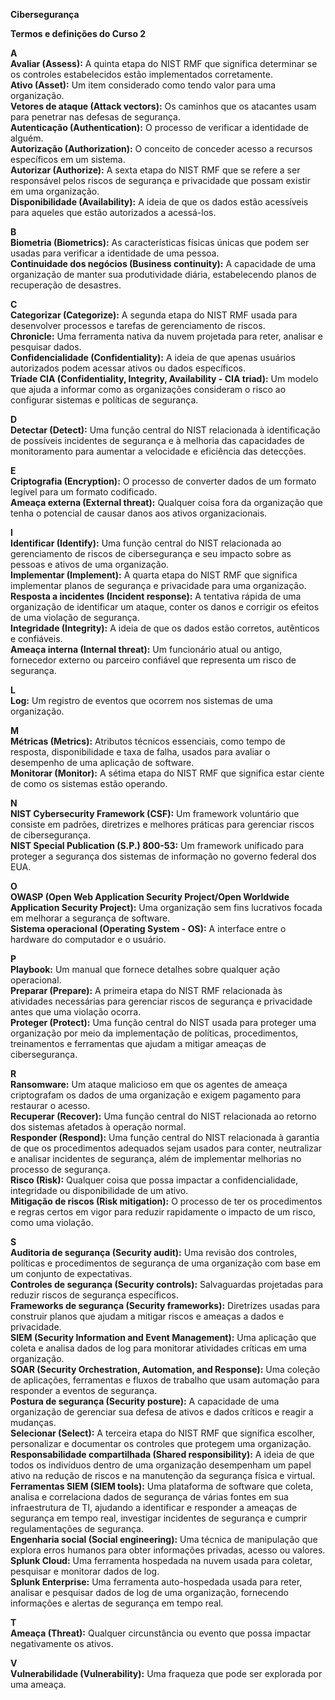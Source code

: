 **Cibersegurança**

**Termos e definições do Curso 2**

**A**  
**Avaliar (Assess):** A quinta etapa do NIST RMF que significa determinar se os controles estabelecidos estão implementados corretamente.  
**Ativo (Asset):** Um item considerado como tendo valor para uma organização.  
**Vetores de ataque (Attack vectors):** Os caminhos que os atacantes usam para penetrar nas defesas de segurança.  
**Autenticação (Authentication):** O processo de verificar a identidade de alguém.  
**Autorização (Authorization):** O conceito de conceder acesso a recursos específicos em um sistema.  
**Autorizar (Authorize):** A sexta etapa do NIST RMF que se refere a ser responsável pelos riscos de segurança e privacidade que possam existir em uma organização.  
**Disponibilidade (Availability):** A ideia de que os dados estão acessíveis para aqueles que estão autorizados a acessá-los.

**B**  
**Biometria (Biometrics):** As características físicas únicas que podem ser usadas para verificar a identidade de uma pessoa.  
**Continuidade dos negócios (Business continuity):** A capacidade de uma organização de manter sua produtividade diária, estabelecendo planos de recuperação de desastres.

**C**  
**Categorizar (Categorize):** A segunda etapa do NIST RMF usada para desenvolver processos e tarefas de gerenciamento de riscos.  
**Chronicle:** Uma ferramenta nativa da nuvem projetada para reter, analisar e pesquisar dados.  
**Confidencialidade (Confidentiality):** A ideia de que apenas usuários autorizados podem acessar ativos ou dados específicos.  
**Tríade CIA (Confidentiality, Integrity, Availability - CIA triad):** Um modelo que ajuda a informar como as organizações consideram o risco ao configurar sistemas e políticas de segurança.

**D**  
**Detectar (Detect):** Uma função central do NIST relacionada à identificação de possíveis incidentes de segurança e à melhoria das capacidades de monitoramento para aumentar a velocidade e eficiência das detecções.

**E**  
**Criptografia (Encryption):** O processo de converter dados de um formato legível para um formato codificado.  
**Ameaça externa (External threat):** Qualquer coisa fora da organização que tenha o potencial de causar danos aos ativos organizacionais.

**I**  
**Identificar (Identify):** Uma função central do NIST relacionada ao gerenciamento de riscos de cibersegurança e seu impacto sobre as pessoas e ativos de uma organização.  
**Implementar (Implement):** A quarta etapa do NIST RMF que significa implementar planos de segurança e privacidade para uma organização.  
**Resposta a incidentes (Incident response):** A tentativa rápida de uma organização de identificar um ataque, conter os danos e corrigir os efeitos de uma violação de segurança.  
**Integridade (Integrity):** A ideia de que os dados estão corretos, autênticos e confiáveis.  
**Ameaça interna (Internal threat):** Um funcionário atual ou antigo, fornecedor externo ou parceiro confiável que representa um risco de segurança.

**L**  
**Log:** Um registro de eventos que ocorrem nos sistemas de uma organização.

**M**  
**Métricas (Metrics):** Atributos técnicos essenciais, como tempo de resposta, disponibilidade e taxa de falha, usados para avaliar o desempenho de uma aplicação de software.  
**Monitorar (Monitor):** A sétima etapa do NIST RMF que significa estar ciente de como os sistemas estão operando.

**N**  
**NIST Cybersecurity Framework (CSF):** Um framework voluntário que consiste em padrões, diretrizes e melhores práticas para gerenciar riscos de cibersegurança.  
**NIST Special Publication (S.P.) 800-53:** Um framework unificado para proteger a segurança dos sistemas de informação no governo federal dos EUA.

**O**  
**OWASP (Open Web Application Security Project/Open Worldwide Application Security Project):** Uma organização sem fins lucrativos focada em melhorar a segurança de software.  
**Sistema operacional (Operating System - OS):** A interface entre o hardware do computador e o usuário.

**P**  
**Playbook:** Um manual que fornece detalhes sobre qualquer ação operacional.  
**Preparar (Prepare):** A primeira etapa do NIST RMF relacionada às atividades necessárias para gerenciar riscos de segurança e privacidade antes que uma violação ocorra.  
**Proteger (Protect):** Uma função central do NIST usada para proteger uma organização por meio da implementação de políticas, procedimentos, treinamentos e ferramentas que ajudam a mitigar ameaças de cibersegurança.

**R**  
**Ransomware:** Um ataque malicioso em que os agentes de ameaça criptografam os dados de uma organização e exigem pagamento para restaurar o acesso.  
**Recuperar (Recover):** Uma função central do NIST relacionada ao retorno dos sistemas afetados à operação normal.  
**Responder (Respond):** Uma função central do NIST relacionada à garantia de que os procedimentos adequados sejam usados para conter, neutralizar e analisar incidentes de segurança, além de implementar melhorias no processo de segurança.  
**Risco (Risk):** Qualquer coisa que possa impactar a confidencialidade, integridade ou disponibilidade de um ativo.  
**Mitigação de riscos (Risk mitigation):** O processo de ter os procedimentos e regras certos em vigor para reduzir rapidamente o impacto de um risco, como uma violação.

**S**  
**Auditoria de segurança (Security audit):** Uma revisão dos controles, políticas e procedimentos de segurança de uma organização com base em um conjunto de expectativas.  
**Controles de segurança (Security controls):** Salvaguardas projetadas para reduzir riscos de segurança específicos.  
**Frameworks de segurança (Security frameworks):** Diretrizes usadas para construir planos que ajudam a mitigar riscos e ameaças a dados e privacidade.  
**SIEM (Security Information and Event Management):** Uma aplicação que coleta e analisa dados de log para monitorar atividades críticas em uma organização.  
**SOAR (Security Orchestration, Automation, and Response):** Uma coleção de aplicações, ferramentas e fluxos de trabalho que usam automação para responder a eventos de segurança.  
**Postura de segurança (Security posture):** A capacidade de uma organização de gerenciar sua defesa de ativos e dados críticos e reagir a mudanças.  
**Selecionar (Select):** A terceira etapa do NIST RMF que significa escolher, personalizar e documentar os controles que protegem uma organização.  
**Responsabilidade compartilhada (Shared responsibility):** A ideia de que todos os indivíduos dentro de uma organização desempenham um papel ativo na redução de riscos e na manutenção da segurança física e virtual.  
**Ferramentas SIEM (SIEM tools):** Uma plataforma de software que coleta, analisa e correlaciona dados de segurança de várias fontes em sua infraestrutura de TI, ajudando a identificar e responder a ameaças de segurança em tempo real, investigar incidentes de segurança e cumprir regulamentações de segurança.  
**Engenharia social (Social engineering):** Uma técnica de manipulação que explora erros humanos para obter informações privadas, acesso ou valores.  
**Splunk Cloud:** Uma ferramenta hospedada na nuvem usada para coletar, pesquisar e monitorar dados de log.  
**Splunk Enterprise:** Uma ferramenta auto-hospedada usada para reter, analisar e pesquisar dados de log de uma organização, fornecendo informações e alertas de segurança em tempo real.

**T**  
**Ameaça (Threat):** Qualquer circunstância ou evento que possa impactar negativamente os ativos.

**V**  
**Vulnerabilidade (Vulnerability):** Uma fraqueza que pode ser explorada por uma ameaça.